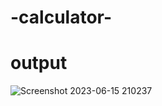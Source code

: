 # -calculator-

# output

![Screenshot 2023-06-15 210237](https://github.com/sonupandey19/-calculator-/assets/50858329/5292ba59-2a25-450e-a1a5-3ac8acbf966b)
